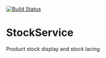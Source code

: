 [![Build Status](https://dev.azure.com/StockService/Stockservice/_apis/build/status/Stockservice-ASP.NET-CI?branchName=master)](https://dev.azure.com/StockService/Stockservice/_build/latest?definitionId=2&branchName=master)
# StockService
Product stock display and stock lacing
